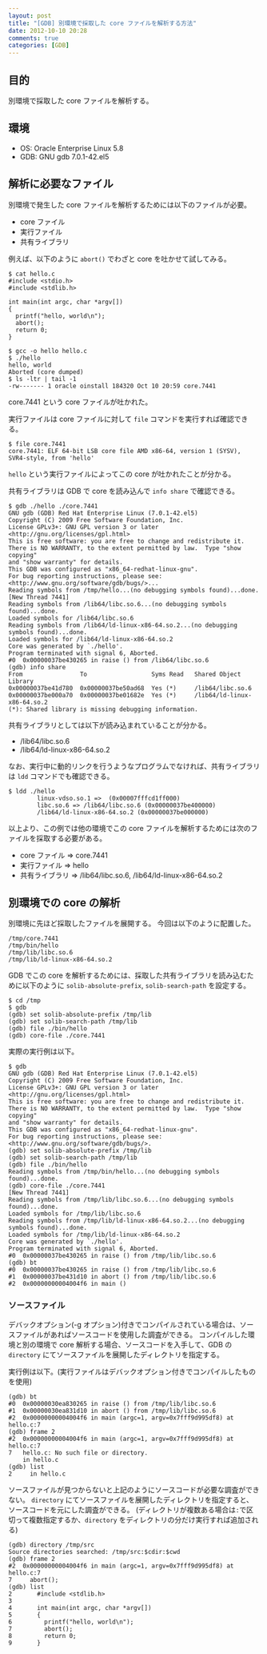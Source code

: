 ```yaml
---
layout: post
title: "[GDB] 別環境で採取した core ファイルを解析する方法"
date: 2012-10-10 20:28
comments: true
categories: [GDB]
---
```

## 目的

別環境で採取した core ファイルを解析する。

## 環境

* OS: Oracle Enterprise Linux 5.8
* GDB: GNU gdb 7.0.1-42.el5

## 解析に必要なファイル

別環境で発生した core ファイルを解析するためには以下のファイルが必要。

- core ファイル
- 実行ファイル
- 共有ライブラリ

例えば、以下のように `abort()` でわざと core を吐かせて試してみる。

    $ cat hello.c
    #include <stdio.h>
    #include <stdlib.h>

    int main(int argc, char *argv[])
    {
      printf("hello, world\n");
      abort();
      return 0;
    }
    
    $ gcc -o hello hello.c
    $ ./hello
    hello, world
    Aborted (core dumped)
    $ ls -ltr | tail -1
    -rw------- 1 oracle oinstall 184320 Oct 10 20:59 core.7441

core.7441 という core ファイルが吐かれた。

実行ファイルは core ファイルに対して `file` コマンドを実行すれば確認できる。

    $ file core.7441
    core.7441: ELF 64-bit LSB core file AMD x86-64, version 1 (SYSV), SVR4-style, from 'hello'

`hello` という実行ファイルによってこの core が吐かれたことが分かる。

共有ライブラリは GDB で core を読み込んで `info share` で確認できる。

    $ gdb ./hello ./core.7441 
    GNU gdb (GDB) Red Hat Enterprise Linux (7.0.1-42.el5)
    Copyright (C) 2009 Free Software Foundation, Inc.
    License GPLv3+: GNU GPL version 3 or later <http://gnu.org/licenses/gpl.html>
    This is free software: you are free to change and redistribute it.
    There is NO WARRANTY, to the extent permitted by law.  Type "show copying"
    and "show warranty" for details.
    This GDB was configured as "x86_64-redhat-linux-gnu".
    For bug reporting instructions, please see:
    <http://www.gnu.org/software/gdb/bugs/>...
    Reading symbols from /tmp/hello...(no debugging symbols found)...done.
    [New Thread 7441]
    Reading symbols from /lib64/libc.so.6...(no debugging symbols found)...done.
    Loaded symbols for /lib64/libc.so.6
    Reading symbols from /lib64/ld-linux-x86-64.so.2...(no debugging symbols found)...done.
    Loaded symbols for /lib64/ld-linux-x86-64.so.2
    Core was generated by `./hello'.
    Program terminated with signal 6, Aborted.
    #0  0x00000037be430265 in raise () from /lib64/libc.so.6
    (gdb) info share
    From                To                  Syms Read   Shared Object Library
    0x00000037be41d780  0x00000037be50ad68  Yes (*)     /lib64/libc.so.6
    0x00000037be000a70  0x00000037be01682e  Yes (*)     /lib64/ld-linux-x86-64.so.2
    (*): Shared library is missing debugging information.

共有ライブラリとしては以下が読み込まれていることが分かる。

- /lib64/libc.so.6
- /lib64/ld-linux-x86-64.so.2

なお、実行中に動的リンクを行うようなプログラムでなければ、共有ライブラリは `ldd` コマンドでも確認できる。

    $ ldd ./hello
            linux-vdso.so.1 =>  (0x00007fffcd1ff000)
            libc.so.6 => /lib64/libc.so.6 (0x00000037be400000)
            /lib64/ld-linux-x86-64.so.2 (0x00000037be000000)

以上より、この例では他の環境でこの core ファイルを解析するためには次のファイルを採取する必要がある。

- core ファイル => core.7441
- 実行ファイル => hello
- 共有ライブラリ => /lib64/libc.so.6, /lib64/ld-linux-x86-64.so.2

## 別環境での core の解析

別環境に先ほど採取したファイルを展開する。
今回は以下のように配置した。

    /tmp/core.7441
    /tmp/bin/hello
    /tmp/lib/libc.so.6
    /tmp/lib/ld-linux-x86-64.so.2

GDB でこの core を解析するためには、採取した共有ライブラリを読み込むために以下のように `solib-absolute-prefix`, `solib-search-path` を設定する。

    $ cd /tmp
    $ gdb
    (gdb) set solib-absolute-prefix /tmp/lib
    (gdb) set solib-search-path /tmp/lib
    (gdb) file ./bin/hello
    (gdb) core-file ./core.7441 

実際の実行例は以下。

    $ gdb
    GNU gdb (GDB) Red Hat Enterprise Linux (7.0.1-42.el5)
    Copyright (C) 2009 Free Software Foundation, Inc.
    License GPLv3+: GNU GPL version 3 or later <http://gnu.org/licenses/gpl.html>
    This is free software: you are free to change and redistribute it.
    There is NO WARRANTY, to the extent permitted by law.  Type "show copying"
    and "show warranty" for details.
    This GDB was configured as "x86_64-redhat-linux-gnu".
    For bug reporting instructions, please see:
    <http://www.gnu.org/software/gdb/bugs/>.
    (gdb) set solib-absolute-prefix /tmp/lib
    (gdb) set solib-search-path /tmp/lib
    (gdb) file ./bin/hello
    Reading symbols from /tmp/bin/hello...(no debugging symbols found)...done.
    (gdb) core-file ./core.7441 
    [New Thread 7441]
    Reading symbols from /tmp/lib/libc.so.6...(no debugging symbols found)...done.
    Loaded symbols for /tmp/lib/libc.so.6
    Reading symbols from /tmp/lib/ld-linux-x86-64.so.2...(no debugging symbols found)...done.
    Loaded symbols for /tmp/lib/ld-linux-x86-64.so.2
    Core was generated by `./hello'.
    Program terminated with signal 6, Aborted.
    #0  0x00000037be430265 in raise () from /tmp/lib/libc.so.6
    (gdb) bt
    #0  0x00000037be430265 in raise () from /tmp/lib/libc.so.6
    #1  0x00000037be431d10 in abort () from /tmp/lib/libc.so.6
    #2  0x00000000004004f6 in main ()

### ソースファイル

デバックオプション(-g オプション)付きでコンパイルされている場合は、ソースファイルがあればソースコードを使用した調査ができる。
コンパイルした環境と別の環境で core 解析する場合、ソースコードを入手して、GDB の `directory` にてソースファイルを展開したディレクトリを指定する。

実行例は以下。(実行ファイルはデバックオプション付きでコンパイルしたものを使用)

    (gdb) bt
    #0  0x00000030ea830265 in raise () from /tmp/lib/libc.so.6
    #1  0x00000030ea831d10 in abort () from /tmp/lib/libc.so.6
    #2  0x00000000004004f6 in main (argc=1, argv=0x7fff9d995df8) at hello.c:7
    (gdb) frame 2
    #2  0x00000000004004f6 in main (argc=1, argv=0x7fff9d995df8) at hello.c:7
    7   hello.c: No such file or directory.
        in hello.c
    (gdb) list
    2     in hello.c

ソースファイルが見つからないと上記のようにソースコードが必要な調査ができない。
`directory` にてソースファイルを展開したディレクトリを指定すると、ソースコードを元にした調査ができる。
(ディレクトリが複数ある場合は`:`で区切って複数指定するか、`directory` をディレクトリの分だけ実行すれば追加される)

    (gdb) directory /tmp/src
    Source directories searched: /tmp/src:$cdir:$cwd
    (gdb) frame 2
    #2  0x00000000004004f6 in main (argc=1, argv=0x7fff9d995df8) at hello.c:7
    7     abort();
    (gdb) list
    2       #include <stdlib.h>
    3       
    4       int main(int argc, char *argv[])
    5       {
    6         printf("hello, world\n");
    7         abort();
    8         return 0;
    9       }
